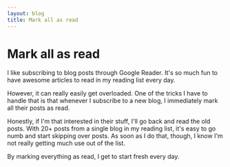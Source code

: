 ```yaml
---
layout: blog
title: Mark all as read
---
```


# Mark all as read

I like subscribing to blog posts through Google Reader. It's so much fun
to have awesome articles to read in my reading list every day. 

However, it can really easily get overloaded. One of the tricks I have
to handle that is that whenever I subscribe to a new blog, I immediately
mark all their posts as read.

Honestly, if I'm that interested in their stuff, I'll go back and read
the old posts. With 20+ posts from a single blog in my reading list,
it's easy to go numb and start skipping over posts. As soon as I do
that, though, I know I'm not really getting much use out of the list.

By marking everything as read, I get to start fresh every day.
